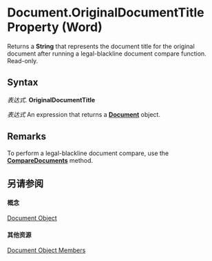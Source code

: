 
# Document.OriginalDocumentTitle Property (Word)

Returns a  **String** that represents the document title for the original document after running a legal-blackline document compare function. Read-only.


## Syntax

 _表达式_. **OriginalDocumentTitle**

 _表达式_ An expression that returns a **[Document](8d83487a-2345-a036-a916-971c9db5b7fb.md)** object.


## Remarks

To perform a legal-blackline document compare, use the  **[CompareDocuments](511c811f-3f2b-9b93-f339-32324569a765.md)** method.


## 另请参阅


#### 概念


[Document Object](8d83487a-2345-a036-a916-971c9db5b7fb.md)
#### 其他资源


[Document Object Members](http://msdn.microsoft.com/library/fc9ab457-0888-f917-3d52-387168ac23b9%28Office.15%29.aspx)